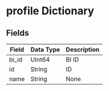 # profile Dictionary

## Fields

| Field | Data Type | Description |
| ----- | --------- | ----------- |
| bi_id | UInt64    | BI ID       |
| id    | String    | ID          |
| name  | String    | None        |
